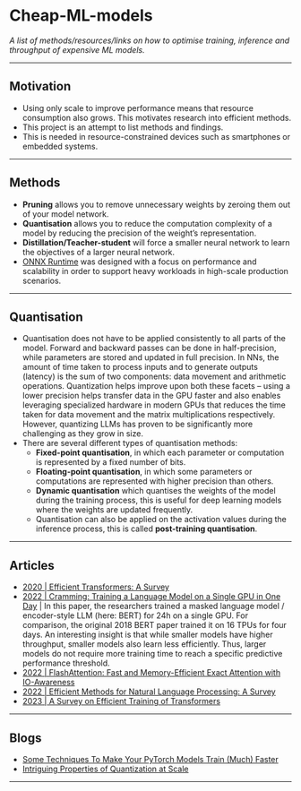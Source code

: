 # Cheap-ML-models
*A list of methods/resources/links on how to optimise training, inference and throughput of expensive ML models.*
***

## Motivation
- Using only scale to improve performance means that resource consumption also grows. This motivates research into efficient methods.
- This project is an attempt to list methods and findings.
- This is needed in resource-constrained devices such as smartphones or embedded systems.
***

## Methods
- **Pruning** allows you to remove unnecessary weights by zeroing them out of your model network. 
- **Quantisation** allows you to reduce the computation complexity of a model by reducing the precision of the weight’s representation. 
- **Distillation/Teacher-student** will force a smaller neural network to learn the objectives of a larger neural network.
- [ONNX Runtime](https://onnxruntime.ai/) was designed with a focus on performance and scalability in order to support heavy workloads in high-scale production scenarios. 
***

## Quantisation
- Quantisation does not have to be applied consistently to all parts of the model. Forward and backward passes can be done in half-precision, while parameters are stored and updated in full precision. In NNs, the amount of time taken to process inputs and to generate outputs (latency) is the sum of two components: data movement and arithmetic operations. Quantization helps improve upon both these facets – using a lower precision helps transfer data in the GPU faster and also enables leveraging specialized hardware in modern GPUs that reduces the time taken for data movement and the matrix multiplications respectively. However, quantizing LLMs has proven to be significantly more challenging as they grow in size.
- There are several different types of quantisation methods:
  - **Fixed-point quantisation**, in which each parameter or computation is represented by a fixed number of bits. 
  - **Floating-point quantisation**, in which some parameters or computations are represented with higher precision than others.
  - **Dynamic quantisation** which quantises the weights of the model during the training process, this is useful for deep learning models where the weights are updated frequently.
  - Quantisation can also be applied on the activation values during the inference process, this is called **post-training quantisation**.
***

## Articles
- [2020 | Efficient Transformers: A Survey](https://arxiv.org/abs/2009.06732)
- [2022 | Cramming: Training a Language Model on a Single GPU in One Day](https://arxiv.org/abs/2212.14034) | In this paper, the researchers trained a masked language model / encoder-style LLM (here: BERT) for 24h on a single GPU. For comparison, the original 2018 BERT paper trained it on 16 TPUs for four days. An interesting insight is that while smaller models have higher throughput, smaller models also learn less efficiently. Thus, larger models do not require more training time to reach a specific predictive performance threshold.
- [2022 | FlashAttention: Fast and Memory-Efficient Exact Attention with IO-Awareness](https://arxiv.org/abs/2205.14135)
- [2022 | Efficient Methods for Natural Language Processing: A Survey](https://arxiv.org/abs/2209.00099?utm_source=substack&utm_medium=email)
- [2023 | A Survey on Efficient Training of Transformers](https://arxiv.org/abs/2302.01107)
***

## Blogs
- [Some Techniques To Make Your PyTorch Models Train (Much) Faster](https://sebastianraschka.com/blog/2023/pytorch-faster.html)
- [Intriguing Properties of Quantization at Scale](https://txt.cohere.com/intriguing-properties-of-quantization-at-scale/)
***
